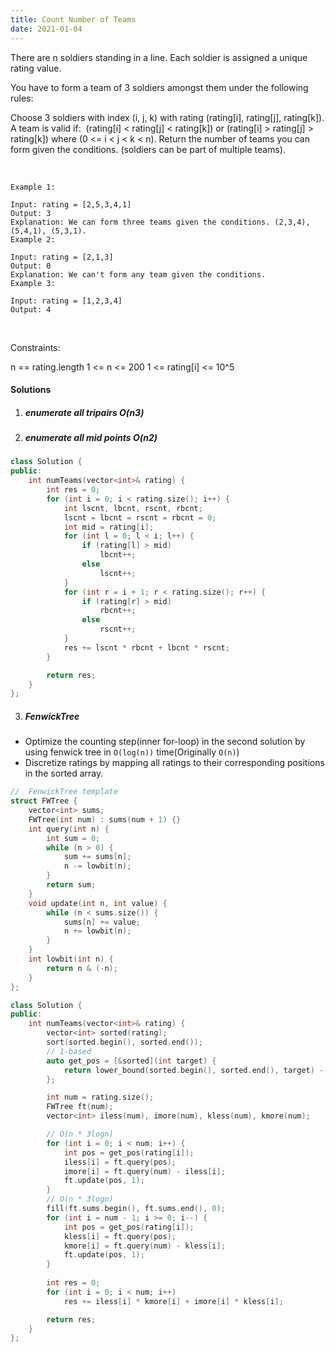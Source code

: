 ```yaml
---
title: Count Number of Teams
date: 2021-01-04
---
```

There are n soldiers standing in a line. Each soldier is assigned a unique rating value.

You have to form a team of 3 soldiers amongst them under the following rules:

Choose 3 soldiers with index (i, j, k) with rating (rating[i], rating[j], rating[k]).
A team is valid if:  (rating[i] < rating[j] < rating[k]) or (rating[i] > rating[j] > rating[k]) where (0 <= i < j < k < n).
Return the number of teams you can form given the conditions. (soldiers can be part of multiple teams).

 

```
Example 1:

Input: rating = [2,5,3,4,1]
Output: 3
Explanation: We can form three teams given the conditions. (2,3,4), (5,4,1), (5,3,1). 
Example 2:

Input: rating = [2,1,3]
Output: 0
Explanation: We can't form any team given the conditions.
Example 3:

Input: rating = [1,2,3,4]
Output: 4
```
 

Constraints:

n == rating.length
1 <= n <= 200
1 <= rating[i] <= 10^5

#### Solutions

1. ##### enumerate all tripairs O(n3)

2. ##### enumerate all mid points O(n2)

```cpp
class Solution {
public:
    int numTeams(vector<int>& rating) {
        int res = 0;
        for (int i = 0; i < rating.size(); i++) {
            int lscnt, lbcnt, rscnt, rbcnt;
            lscnt = lbcnt = rscnt = rbcnt = 0;
            int mid = rating[i];
            for (int l = 0; l < i; l++) {
                if (rating[l] > mid)
                    lbcnt++;
                else
                    lscnt++;
            }
            for (int r = i + 1; r < rating.size(); r++) {
                if (rating[r] > mid)
                    rbcnt++;
                else
                    rscnt++;
            }
            res += lscnt * rbcnt + lbcnt * rscnt;
        }

        return res;
    }
};
```

3. ##### FenwickTree

- Optimize the counting step(inner for-loop) in the second solution by using fenwick tree in `O(log(n))` time(Originally `O(n)`)
- Discretize ratings by mapping all ratings to their corresponding positions in the sorted array.

```cpp
//  FenwickTree template
struct FWTree {
    vector<int> sums;
    FWTree(int num) : sums(num + 1) {}
    int query(int n) {
        int sum = 0;
        while (n > 0) {
            sum += sums[n];
            n -= lowbit(n);
        }
        return sum;
    }
    void update(int n, int value) {
        while (n < sums.size()) {
            sums[n] += value;
            n += lowbit(n);
        }
    }
    int lowbit(int n) {
        return n & (-n);
    }
};

class Solution {
public:
    int numTeams(vector<int>& rating) {
        vector<int> sorted(rating);
        sort(sorted.begin(), sorted.end());
        // 1-based
        auto get_pos = [&sorted](int target) {
            return lower_bound(sorted.begin(), sorted.end(), target) - sorted.begin() + 1;
        };

        int num = rating.size();
        FWTree ft(num);
        vector<int> iless(num), imore(num), kless(num), kmore(num);

        // O(n * 3logn)
        for (int i = 0; i < num; i++) {
            int pos = get_pos(rating[i]);
            iless[i] = ft.query(pos);
            imore[i] = ft.query(num) - iless[i];
            ft.update(pos, 1);
        }
        // O(n * 3logn)
        fill(ft.sums.begin(), ft.sums.end(), 0);
        for (int i = num - 1; i >= 0; i--) {
            int pos = get_pos(rating[i]);
            kless[i] = ft.query(pos);
            kmore[i] = ft.query(num) - kless[i];
            ft.update(pos, 1);
        }
        
        int res = 0;
        for (int i = 0; i < num; i++)
            res += iless[i] * kmore[i] + imore[i] * kless[i];

        return res;
    }
};
```